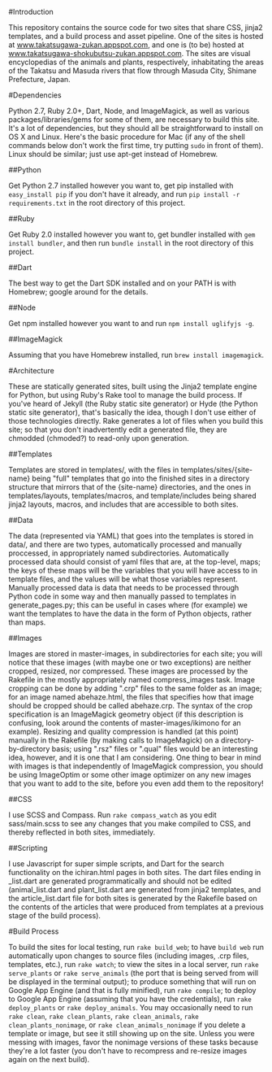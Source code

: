 #Introduction

This repository contains the source code for two sites that share CSS, jinja2 templates, and a build process and asset pipeline. One of the sites is hosted at www.takatsugawa-zukan.appspot.com, and one is (to be) hosted at www.takatsugawa-shokubutsu-zukan.appspot.com. The sites are visual encyclopedias of the animals and plants, respectively, inhabitating the areas of the Takatsu and Masuda rivers that flow through Masuda City, Shimane Prefecture, Japan.

#Dependencies

Python 2.7, Ruby 2.0+, Dart, Node, and ImageMagick, as well as various packages/libraries/gems for some of them, are necessary to build this site. It's a lot of dependencies, but they should all be straightforward to install on OS X and Linux. Here's the basic procedure for Mac (if any of the shell commands below don't work the first time, try putting `sudo` in front of them). Linux should be similar; just use apt-get instead of Homebrew.

##Python

Get Python 2.7 installed however you want to, get pip installed with `easy_install pip` if you don't have it already, and run `pip install -r requirements.txt` in the root directory of this project.

##Ruby

Get Ruby 2.0 installed however you want to, get bundler installed with `gem install bundler`, and then run `bundle install` in the root directory of this project.

##Dart

The best way to get the Dart SDK installed and on your PATH is with Homebrew; google around for the details.

##Node

Get npm installed however you want to and run `npm install uglifyjs -g`.

##ImageMagick

Assuming that you have Homebrew installed, run `brew install imagemagick`.

#Architecture

These are statically generated sites, built using the Jinja2 template engine for Python, but using Ruby's Rake tool to manage the build process. If you've heard of Jekyll (the Ruby static site generator) or Hyde (the Python static site generator), that's basically the idea, though I don't use either of those technologies directly. Rake generates a lot of files when you build this site; so that you don't inadvertently edit a generated file, they are chmodded (chmoded?) to read-only upon generation.

##Templates

Templates are stored in templates/, with the files in templates/sites/{site-name} being "full" templates that go into the finished sites in a directory structure that mirrors that of the {site-name} directories, and the ones in templates/layouts, templates/macros, and template/includes being shared jinja2 layouts, macros, and includes that are accessible to both sites.

##Data

The data (represented via YAML) that goes into the templates is stored in data/, and there are two types, automatically processed and manually proccessed, in appropriately named subdirectories. Automatically processed data should consist of yaml files that are, at the top-level, maps; the keys of these maps will be the variables that you will have access to in template files, and the values will be what those variables represent. Manually processed data is data that needs to be processed through Python code in some way and then manually passed to templates in generate_pages.py; this can be useful in cases where (for example) we want the templates to have the data in the form of Python objects, rather than maps.

##Images

Images are stored in master-images, in subdirectories for each site; you will notice that these images (with maybe one or two exceptions) are neither cropped, resized, nor compressed. These images are processed by the Rakefile in the mostly appropriately named compress_images task. Image cropping can be done by adding ".crp" files to the same folder as an image; for an image named abehaze.html, the files that specifies how that image should be cropped should be called abehaze.crp. The syntax of the crop specification is an ImageMagick geometry object (if this description is confusing, look around the contents of master-images/ikimono for an example). Resizing and quality compression is handled (at this point) manually in the Rakefile (by making calls to ImageMagick) on a directory-by-directory basis; using ".rsz" files or ".qual" files would be an interesting idea, however, and it is one that I am considering. One thing to bear in mind with images is that independently of ImageMagick compression, you should be using ImageOptim or some other image optimizer on any new images that you want to add to the site, before you even add them to the repository!

##CSS

I use SCSS and Compass. Run `rake compass_watch` as you edit sass/main.scss to see any changes that you make compiled to CSS, and thereby reflected in both sites, immediately.

##Scripting

I use Javascript for super simple scripts, and Dart for the search functionality on the ichiran.html pages in both sites. The dart files ending in _list.dart are generated programmatically and should not be edited (animal_list.dart and plant_list.dart are generated from jinja2 templates, and the article_list.dart file for both sites is generated by the Rakefile based on the contents of the articles that were produced from templates at a previous stage of the build process).

#Build Process

To build the sites for local testing, run `rake build_web`; to have `build web` run automatically upon changes to source files (including images, .crp files, templates, etc.), run `rake watch`; to view the sites in a local server, run `rake serve_plants` or `rake serve_animals` (the port that is being served from will be displayed in the terminal output); to produce something that will run on Google App Engine (and that is fully minified), run `rake compile`; to deploy to Google App Engine (assuming that you have the credentials), run `rake deploy_plants` or `rake deploy_animals`. You may occasionally need to run `rake clean`, `rake clean_plants`, `rake clean_animals`, `rake clean_plants_nonimage`, or `rake clean_animals_nonimage` if you delete a template or image, but see it still showing up on the site. Unless you were messing with images, favor the nonimage versions of these tasks because they're a lot faster (you don't have to recompress and re-resize images again on the next build).
